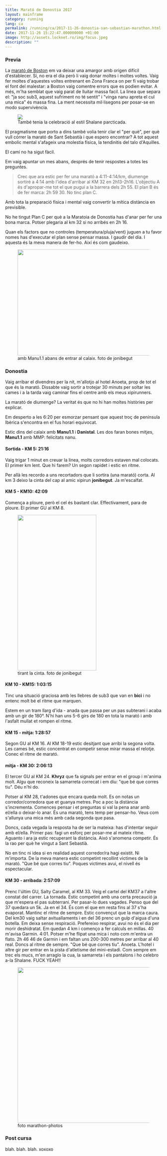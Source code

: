 ```yaml
---
title: Marató de Donostia 2017
layout: mainframe
category: running
lang: ca
permalink: /running/ca/2017-11-26-donostia-san-sebastian-marathon.html
date: 2017-11-26 15:22:47.000000000 +01:00
image: http://assets.locknet.ro/img/focus.jpeg
description: ""
---
```


### Previa

La [marató de Boston](http://locknet.ro/running/ca/2017-04-17-boston-marathon.html) em va deixar una amargor amb origen difícil d'establecer. Sí, no era el día però li vaig donar moltes i moltes voltes. Vaig fer moltes d'aquestes voltes entrenant en Zona Franca on per fi vaig trobar el font del malestar: a Boston vaig comentre errors que es podien evitar. A més, m'ha semblat que vaig parat de lluitar massa facil. La linea que separa el: "ja soc sub3, aquest sufriment no té sentit" i "vinga nanu apreta el cul una mica" és massa fina. La ment necessita mil·lisegons per posar-se en modo supervivència.

<figure class="right">
  <img src="https://media.giphy.com/media/3o6fJeVf8RjB2Zhs3e/giphy.gif"/>
  <figcaption>També tenia la celebració al estil Shalane parcticada.</figcaption>
</figure>

El pragmatisme que porto a dins també volia tenir clar el "per què", per què vull córrer la marató de Sant Sebastià i que espero encontrar? A tot aquest embolic mental s'afageix una molestia fisica, la tendinitis del talo d'Aquilles.

El camí no ha sigut fàcil.

Em vaig apuntar un mes abans, després de tenir respostes a totes les preguntes.

<blockquote>
Crec que ara estic per fer una marató a 4:11-4:14/km, diumenge sortiré a 4:14 amb l'idea d'arribar al KM 32 en 2h13-2h16. L'objectiu A és d'apropar-me tot el que pugui a la barrera dels 2h 55. El plan B és de fer marca: 2h 59 30. No tinc plan C.
</blockquote>

Amb tota la preparació fisica i mental vaig convertir la mítica distància en previsible.

No he tingut Plan C per què a la Maratoia de Donostia has d'anar per fer una bona marca. Potser plegaria al km 32 si no arribés en 2h 16.

Quan els factors que no controles (temperatura/pluja/vent) juguen a tu favor nomes has d'executar el plan sense pensar massa. I gaudir del día. I aquesta és la meva manera de fer-ho. Així és com gaudeixo.

<figure class="left">
  <img src="//assets.locknet.ro/posts/2017-11-26/IMG-20171129-WA0004.jpg"
       style="width:454px;height:341px;">
  <figcaption>amb Manu1.1 abans de entrar al calaix. foto de jonibegut</figcaption>
</figure>

### Donostia

Vaig arribar el divendres per la nit, m'allotjo al hotel Anoeta, prop de tot el que és la marató. Dissabte vaig sortir a trotejar 30 minuts per soltar les cames i a la tarda vaig caminar fins el centre amb els meus xipirunners.

La marató de diumenge? La veritat és que no hi han moltes històries per explicar.

Em desperto a les 6:20 per esmorzar pensant que aquest troç de península Ibèrica s'encontra en el fus horari equivocat.

Estic dins del calaix amb **Manu1.1** i **Danistal**. Les dos faran bones mitjes, **Manu1.1** amb MMP: felicitats nanu.

#### Sortida - KM 5: 21:16
Vaig trigar 1 minut en creuar la linea, molts corredors estaven mal colocats. El primer km lent. Que hi farem? Un segon rapidet i estic en ritme.

Per allà les recordo a uns recortadors que li sortira (una marató) corta. Al km 3 deixo la cinta del cap al amic xipirun **jonibegut**. Ja m'escalfat.

#### KM 5 - KM10: 42:09
Comença a ploure, però el cel és bastant clar. Effectivament, para de ploure. El primer GU al KM 8.

<figure class="right">
  <img src="//assets.locknet.ro/posts/2017-11-26/crop-IMG-20171129-WA0003.jpg"
       style="width:253px;height:500px;">
  <figcaption>tirant la cinta. foto de jonibegut</figcaption>
</figure>

#### KM 10 - KM15: 1:03:15
Tinc una situació graciosa amb les llebres de sub3 que van en **bici** i no entenc molt bé el ritme que marquen.

Estem en un tram llarg d'ida - anada que passa per un pas subterani i acaba amb un gir de 180°. N'hi han uns 5-6 girs de 180 en tota la marató i amb l'asfalt mullat et rompen el ritme.

#### KM 15 - mitja: 1:28:57
Segon GU al KM 16. Al KM 18-19 estic desitjant que arribi la segona volta. Les cames bé, estic concentrat en competir sense mirar massa el relotje. Conec el ritme de marató.

#### mitja - KM 30: 2:06:13
El tercer GU al KM 24. **Khryz** que fa signals per entrar en el group i m'anima molt. Algu que reconeix la samarreta correcat i em diu: "que bé que corres tiu". Déu n'hi do.

Potser al KM 28, t'adones que encara queda molt. Es on notas un corredor/corredora que et guanya metres. Poc a poc la distància s'incrementa. Comences pensar i et preguntas si val la pena anar amb el/ella o deixar-lo anar. És una marató, tens temp per pensar-ho. Veus com s'allunya una mica més amb cada segonda que pasa.

Doncs, cada vegada la resposta ha de ser la mateixa: has d'intentar seguir amb el/ella. Primer pas: fagi un esforç per posar-me al mateix ritme. Aguanto i ara ja estic recuperant la distància. Aixó s'anomena competir. És la rao per què he vingut a Sant Sebastià.

No en tinc ni idea si en realidad aquest corredor/ra hagi existit. Ni m'importa. De la meva manera estic competint recollint victimes de la marató. "Que bé que corres tiu". Poques victimes avui, el nivell és espectacular.

#### KM 30 - arribada: 2:57:09
Prenc l'últim GU, Salty Caramel, al KM 33. Veig el cartel del KM37 a l'altre constat del carrer. La tornada. Estic competint amb una certa precaució ja que m'espera el pas subterrani. Per pasar-lo dues vagades. Penso que del 37 quedara un 5k. Ja en el 34. És com el que em resta fins al 37 s'ha evaporat. Mantinc el ritme de sempre. Estic convençut que la marca caura.
Del km30 vaig saltar avituallaments i en del 36 prenc un gulp d'aigua d'una botella. Em deixa sense respiració. Prefereixo respirar, avui no és el dia per morir deshidratat.
Em quedan 4 km i començo a fer calculs en millas. 40 m'avisa Garmin. 4:01. Potser m'he flipat una mica i noto com m'entra un flato. 2h 46 46 de Garmin i em faltan uns 200-300 metres per arribar al 40 real. Doncs al ritme de sempre. "Que bé que corres tiu". Anoeta. L'hotel i altre gir per entrar en la pista d'atletisme del mini-estadi.
Com sempre em trec els mucs, m'en arraglo la cua, la samarreta i els pantalons i ho celebro a-la Shalane. FUCK YEAH!!

<figure>
  <img src="//assets.locknet.ro/posts/2017-11-26/IMG_20171203_000509.jpg"
       style="width:500px;height:500px;">
  <figcaption>foto marathon-photos</figcaption>
</figure>

### Post cursa

blah. blah. blah. xoxoxo

<div class="lightbox"><img id="lightbox" src=""></div>

<script>
  document.querySelectorAll("body")[0].addEventListener("click", function(){
    var lightbox = document.querySelectorAll("div.lightbox")[0];
    lightbox.style.display = "none";
  }, true);
  var k = document.querySelectorAll("figure img");

  k.forEach(function(el) {
    // if (window.matchMedia("(max-width: 1024px)").matches) {
      // el.style.width= "100%";
      // el.style.height= "100%";
    // }
    el.addEventListener("click",
      function() {
        var i = document.getElementById("lightbox");
        i.src = this.src;
        i.parentElement.style.display = "block";
        i.parentElement.style.outline = "none";
      },
      false
    );
  });
</script>

